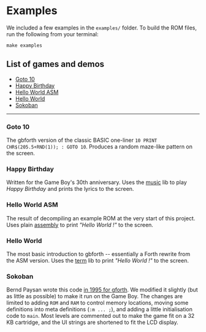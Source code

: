 # Examples

We included a few examples in the `examples/` folder. To build the ROM files,
run the following from your terminal:

```
make examples
```

## List of games and demos

- [Goto 10](#goto-10)
- [Happy Birthday](#happy-birthday)
- [Hello World ASM](#hello-world-asm)
- [Hello World](#hello-world)
- [Sokoban](#sokoban)

---

### Goto 10

The gbforth version of the classic BASIC one-liner `10 PRINT CHR$(205.5+RND(1)); : GOTO 10`. Produces a random maze-like pattern on the screen.

### Happy Birthday

Written for the Game Boy's 30th anniversary. Uses the [music](./libs/music.md) lib to play _Happy Birthday_ and prints the lyrics to the screen.

### Hello World ASM

The result of decompiling an example ROM at the very start of this project. Uses plain [assembly](./assembler.md) to print _"Hello World !"_ to the screen.

### Hello World

The most basic introduction to gbforth -- essentially a Forth rewrite from the ASM version. Uses the [term](./libs/term.md) lib to print _"Hello World !"_ to the screen.

### Sokoban

Bernd Paysan wrote this code [in 1995 for gforth](https://git.net2o.de/bernd/gforth/blob/d22e8bc461061d539e13057d188462ce6b423683/sokoban.fs). We modified it slightly (but as little as possible) to make it run on the Game Boy. The changes are limited to adding `ROM` and `RAM` to control memory locations, moving some definitions into meta definitions (`:m ... ;`), and adding a little initialisation code to `main`. Most levels are commented out to make the game fit on a 32 KB cartridge, and the UI strings are shortened to fit the LCD display.

